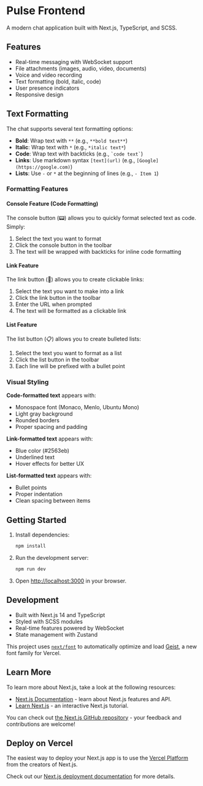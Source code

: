 # Pulse Frontend

A modern chat application built with Next.js, TypeScript, and SCSS.

## Features

- Real-time messaging with WebSocket support
- File attachments (images, audio, video, documents)
- Voice and video recording
- Text formatting (bold, italic, code)
- User presence indicators
- Responsive design

## Text Formatting

The chat supports several text formatting options:

- **Bold**: Wrap text with `**` (e.g., `**bold text**`)
- **Italic**: Wrap text with `*` (e.g., `*italic text*`)
- **Code**: Wrap text with backticks (e.g., `` `code text` ``)
- **Links**: Use markdown syntax `[text](url)` (e.g., `[Google](https://google.com)`)
- **Lists**: Use `-` or `*` at the beginning of lines (e.g., `- Item 1`)

### Formatting Features

#### Console Feature (Code Formatting)
The console button (📟) allows you to quickly format selected text as code. Simply:

1. Select the text you want to format
2. Click the console button in the toolbar
3. The text will be wrapped with backticks for inline code formatting

#### Link Feature
The link button (🔗) allows you to create clickable links:

1. Select the text you want to make into a link
2. Click the link button in the toolbar
3. Enter the URL when prompted
4. The text will be formatted as a clickable link

#### List Feature
The list button (📋) allows you to create bulleted lists:

1. Select the text you want to format as a list
2. Click the list button in the toolbar
3. Each line will be prefixed with a bullet point

### Visual Styling

**Code-formatted text** appears with:
- Monospace font (Monaco, Menlo, Ubuntu Mono)
- Light gray background
- Rounded borders
- Proper spacing and padding

**Link-formatted text** appears with:
- Blue color (#2563eb)
- Underlined text
- Hover effects for better UX

**List-formatted text** appears with:
- Bullet points
- Proper indentation
- Clean spacing between items

## Getting Started

1. Install dependencies:
   ```bash
   npm install
   ```

2. Run the development server:
   ```bash
   npm run dev
   ```

3. Open [http://localhost:3000](http://localhost:3000) in your browser.

## Development

- Built with Next.js 14 and TypeScript
- Styled with SCSS modules
- Real-time features powered by WebSocket
- State management with Zustand

This project uses [`next/font`](https://nextjs.org/docs/app/building-your-application/optimizing/fonts) to automatically optimize and load [Geist](https://vercel.com/font), a new font family for Vercel.

## Learn More

To learn more about Next.js, take a look at the following resources:

- [Next.js Documentation](https://nextjs.org/docs) - learn about Next.js features and API.
- [Learn Next.js](https://nextjs.org/learn) - an interactive Next.js tutorial.

You can check out [the Next.js GitHub repository](https://github.com/vercel/next.js) - your feedback and contributions are welcome!

## Deploy on Vercel

The easiest way to deploy your Next.js app is to use the [Vercel Platform](https://vercel.com/new?utm_medium=default-template&filter=next.js&utm_source=create-next-app&utm_campaign=create-next-app-readme) from the creators of Next.js.

Check out our [Next.js deployment documentation](https://nextjs.org/docs/app/building-your-application/deploying) for more details.